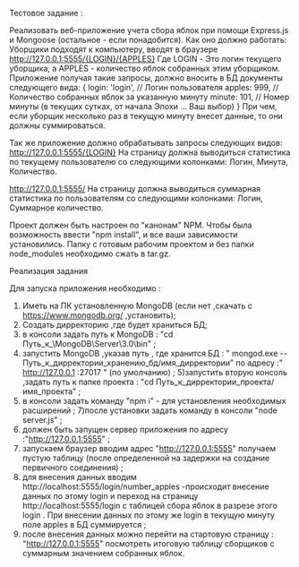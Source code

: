 Тестовое задание :


Реализовать веб-приложение учета сбора яблок при помощи Express.js и Mongoose 
(остальное - если понадобится).
Как оно должно работать:
Уборщики подходят к компьютеру, вводят в браузере http://127.0.0.1:5555/{LOGIN}/{APPLES}
Где LOGIN - Это логин текущего уборщика, а APPLES - количество яблок собранных этим уборщиком.
Приложение получая такие запросы, должно вносить в БД документы следующего вида:
{
  login: 'login', // Логин пользователя
  apples: 999,    // Количество собранных яблок за указанную минуту
  minute: 101,    // Номер минуты (в текущих сутках, от начала Эпохи ... Ваш выбор)
}
При чем, если уборщик несколько раз в текущую минуту внесет данные, то они должны суммироваться.

Так же приложение должно обрабатывать запросы следующих видов:
http://127.0.0.1:5555/{LOGIN}
На страницу должна выводиться статистика по текущему пользователю со следующими колонками: Логин, Минута, Количество.

http://127.0.0.1:5555/
На страницу должна выводиться суммарная статистика по пользователям со следующими колонками: Логин, Суммарное количество.

Проект должен быть настроен по "канонам" NPM. Чтобы была возможность ввести "npm install", и все ваши зависимости установились.
Папку с готовым рабочим проектом и без папки node_modules необходимо сжать в tar.gz.

Реализация задания

Для запуска приложения необходимо :

1) Иметь на ПК установленную MongoDB (если нет ,скачать с   https://www.mongodb.org/  ,установить);
2) Создать дирректорию ,где будет храниться БД;
3) в консоли задать путь к MongoDB  : "cd   Путь_к_\MongoDB\Server\3.0\bin" ;
4) запустить MongoDB  ,указав путь , где хранится БД   :
" mongod.exe --Путь_к_дирректории_хранению_бд/имя_дирректории"      по адресу :" http://127.0.0.1 :27017 " (по умолчанию) ;
5)запустить вторую консоль ,задать путь к папке проекта : 
"cd Путь_к_дирректории_проекта/имя_проекта" ;
6) в консоли задать команду "npm i" - для установления необходимых расширений ;
7)после установки задать команду в консоли "node server.js" ;
8) должен быть запущен сервер приложения по адресу :"http://127.0.0.1:5555" ;
9) запускаем браузер вводим адрес "http://127.0.0.1:5555" получаем пустую таблицу (после определенной на задержки на создание первичного соединения) ;
10) для внесения данных вводим http://localhost:5555/login/number_apples -происходит внесение данных по этому login и переход на страницу http://localhost:5555/login с таблицей сбора яблок в разрезе этого login .
При внесении данных по этому же login в текущую минуту поле apples в БД суммируется ;
11) после внесения данных можно перейти на стартовую страницу : "http://127.0.0.1:5555"  посмотреть итоговую таблицу сборщиков с суммарным значением собранных яблок.
